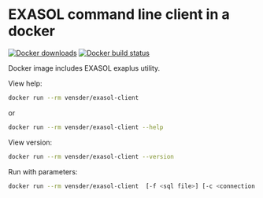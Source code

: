 # EXASOL command line client in a docker

[![Docker downloads](https://img.shields.io/docker/pulls/vensder/exasol-client)](https://hub.docker.com/r/vensder/exasol-client) [![Docker build status](https://img.shields.io/docker/build/vensder/exasol-client)](https://hub.docker.com/r/vensder/exasol-client)

Docker image includes EXASOL exaplus utility.

View help:

```bash
docker run --rm vensder/exasol-client
```

or
```bash
docker run --rm vensder/exasol-client --help
```

View version:

```bash
docker run --rm vensder/exasol-client --version
```

Run with parameters:

```bash
docker run --rm vensder/exasol-client  [-f <sql file>] [-c <connection string>] [-u <user>] [-p <passwd>] <options>
```
